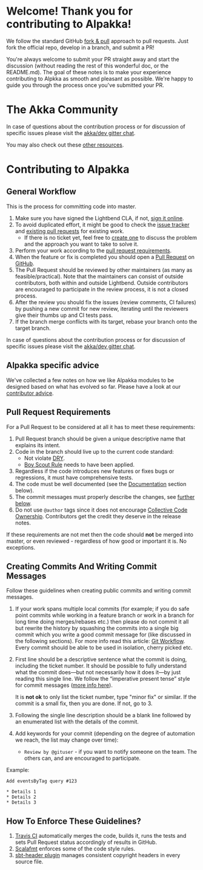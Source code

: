 # Welcome! Thank you for contributing to Alpakka!

We follow the standard GitHub [fork & pull](https://help.github.com/articles/using-pull-requests/#fork--pull) approach to pull requests. Just fork the official repo, develop in a branch, and submit a PR!

You're always welcome to submit your PR straight away and start the discussion (without reading the rest of this wonderful doc, or the README.md). The goal of these notes is to make your experience contributing to Alpkka as smooth and pleasant as possible. We're happy to guide you through the process once you've submitted your PR.

# The Akka Community

In case of questions about the contribution process or for discussion of specific issues please visit the [akka/dev gitter chat](https://gitter.im/akka/dev).

You may also check out these [other resources](https://akka.io/get-involved/).

# Contributing to Alpakka

## General Workflow

This is the process for committing code into master.

1. Make sure you have signed the Lightbend CLA, if not, [sign it online](http://www.lightbend.com/contribute/cla).
2. To avoid duplicated effort, it might be good to check the [issue tracker](https://github.com/akka/alpakka/issues) and [existing pull requests](https://github.com/akka/alpakka/pulls) for existing work.
   - If there is no ticket yet, feel free to [create one](https://github.com/akka/alpakka/issues/new) to discuss the problem and the approach you want to take to solve it.
3. Perform your work according to the [pull request requirements](#pull-request-requirements).
4. When the feature or fix is completed you should open a [Pull Request](https://help.github.com/articles/using-pull-requests) on [GitHub](https://github.com/akka/alpakka/pulls).
5. The Pull Request should be reviewed by other maintainers (as many as feasible/practical). Note that the maintainers can consist of outside contributors, both within and outside Lightbend. Outside contributors are encouraged to participate in the review process, it is not a closed process.
6. After the review you should fix the issues (review comments, CI failures) by pushing a new commit for new review, iterating until the reviewers give their thumbs up and CI tests pass.
7. If the branch merge conflicts with its target, rebase your branch onto the target branch.

In case of questions about the contribution process or for discussion of specific issues please visit the [akka/dev gitter chat](https://gitter.im/akka/dev).

## Alpakka specific advice

We've collected a few notes on how we like Alpakka modules to be designed based on what has evolved so far.
Please have a look at our [contributor advice](contributor-advice.md).

## Pull Request Requirements

For a Pull Request to be considered at all it has to meet these requirements:

1. Pull Request branch should be given a unique descriptive name that explains its intent.
2. Code in the branch should live up to the current code standard:
   - Not violate [DRY](http://programmer.97things.oreilly.com/wiki/index.php/Don%27t_Repeat_Yourself).
   - [Boy Scout Rule](http://programmer.97things.oreilly.com/wiki/index.php/The_Boy_Scout_Rule) needs to have been applied.
3. Regardless if the code introduces new features or fixes bugs or regressions, it must have comprehensive tests.
4. The code must be well documented (see the [Documentation](#documentation) section below).
5. The commit messages must properly describe the changes, see [further below](#creating-commits-and-writing-commit-messages).
6. Do not use ``@author`` tags since it does not encourage [Collective Code Ownership](http://www.extremeprogramming.org/rules/collective.html). Contributors get the credit they deserve in the release notes.

If these requirements are not met then the code should **not** be merged into master, or even reviewed - regardless of how good or important it is. No exceptions.


## Creating Commits And Writing Commit Messages

Follow these guidelines when creating public commits and writing commit messages.

1. If your work spans multiple local commits (for example; if you do safe point commits while working in a feature branch or work in a branch for long time doing merges/rebases etc.) then please do not commit it all but rewrite the history by squashing the commits into a single big commit which you write a good commit message for (like discussed in the following sections). For more info read this article: [Git Workflow](http://sandofsky.com/blog/git-workflow.html). Every commit should be able to be used in isolation, cherry picked etc.

2. First line should be a descriptive sentence what the commit is doing, including the ticket number. It should be possible to fully understand what the commit does—but not necessarily how it does it—by just reading this single line. We follow the “imperative present tense” style for commit messages ([more info here](http://tbaggery.com/2008/04/19/a-note-about-git-commit-messages.html)).

   It is **not ok** to only list the ticket number, type "minor fix" or similar.
   If the commit is a small fix, then you are done. If not, go to 3.

3. Following the single line description should be a blank line followed by an enumerated list with the details of the commit.

4. Add keywords for your commit (depending on the degree of automation we reach, the list may change over time):
    * ``Review by @gituser`` - if you want to notify someone on the team. The others can, and are encouraged to participate.

Example:

    Add eventsByTag query #123

    * Details 1
    * Details 2
    * Details 3

## How To Enforce These Guidelines?

1. [Travis CI](https://travis-ci.org/akka/alpakka) automatically merges the code, builds it, runs the tests and sets Pull Request status accordingly of results in GitHub.
2. [Scalafmt](https://olafurpg.github.io/scalafmt) enforces some of the code style rules.
3. [sbt-header plugin](https://github.com/sbt/sbt-header) manages consistent copyright headers in every source file.
